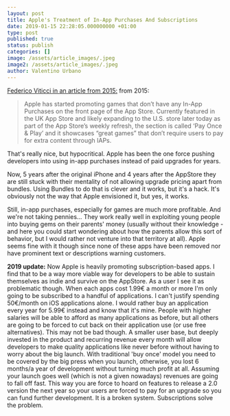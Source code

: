 ```yaml
---
layout: post
title: Apple's Treatment of In-App Purchases And Subscriptions
date: 2019-01-15 22:28:05.000000000 +01:00
type: post
published: true
status: publish
categories: []
image: /assets/article_images/.jpeg
image2: /assets/article_images/.jpeg
author: Valentino Urbano
---
```


[Federico Viticci in an article from 2015:](http://www.macstories.net/news/apple-promoting-great-games-with-no-in-app-purchases-on-app-store-front-page/) from 2015:

> Apple has started promoting games that don’t have any In-App Purchases on the front page of the App Store. Currently featured in the UK App Store and likely expanding to the U.S. store later today as part of the App Store’s weekly refresh, the section is called ‘Pay Once & Play’ and it showcases “great games” that don’t require users to pay for extra content through IAPs.

That's really nice, but hypocritical. Apple has been the one force pushing developers into using in-app purchases instead of paid upgrades for years.

Now, 5 years after the original iPhone and 4 years after the AppStore they are still stuck with their mentality of not allowing upgrade pricing apart from bundles. Using Bundles to do that is clever and it works, but it's a hack. It's obviously not the way that Apple envisioned it, but yes, it works.

Still, in-app purchases, especially for games are much more profitable. And we're not taking pennies... They work really well in exploiting young people into buying gems on their parents' money (usually without their knowledge - and here you could start wondering about how the parents allow this sort of behavior, but I would rather not venture into that territory at all). Apple seems fine with it though since none of these apps have been removed nor have prominent text or descriptions warning customers.

**2019 update:** Now Apple is heavily promoting subscription-based apps. I find that to be a way more viable way for developers to be able to sustain themselves as indie and survive on the AppStore. As a user I see it as problematic though. When each apps cost 1.99€ a month or more I'm only going to be subscribed to a handful of applications. I can't justify spending 50€/month on iOS applications alone. I would rather buy an application every year for 5.99€ instead and know that it's mine. People with higher salaries will be able to afford as many applications as before, but all others are going to be forced to cut back on their application use (or use free alternatives). This may not be bad though. A smaller user base, but deeply invested in the product and recurring revenue every month will allow developers to make quality applications like never before without having to worry about the big launch. With traditional 'buy once' model you need to be covered by the big press when you launch, otherwise, you lost 6 months/a year of development without turning much profit at all. Assuming your launch goes well (which is not a given nowadays) revenues are going to fall off fast. This way you are force to hoard on features to release a 2.0 version the next year so your users are forced to pay for an upgrade so you can fund further development. It is a broken system. Subscriptions solve the problem.
